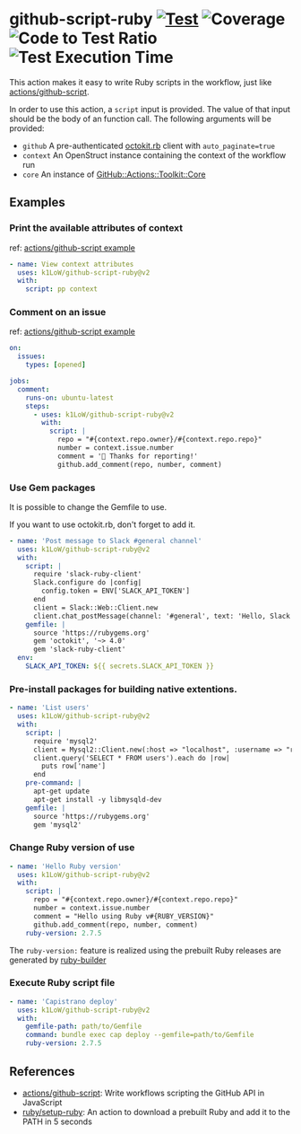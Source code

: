 # github-script-ruby [![Test](https://github.com/k1LoW/github-script-ruby/actions/workflows/test.yml/badge.svg)](https://github.com/k1LoW/github-script-ruby/actions/workflows/test.yml) ![Coverage](https://raw.githubusercontent.com/k1LoW/octocovs/main/badges/k1LoW/github-script-ruby/coverage.svg) ![Code to Test Ratio](https://raw.githubusercontent.com/k1LoW/octocovs/main/badges/k1LoW/github-script-ruby/ratio.svg) ![Test Execution Time](https://raw.githubusercontent.com/k1LoW/octocovs/main/badges/k1LoW/github-script-ruby/time.svg)

This action makes it easy to write Ruby scripts in the workflow, just like [actions/github-script](https://github.com/actions/github-script).

In order to use this action, a `script` input is provided. The value of that input should be the body of an function call. The following arguments will be provided:

- `github` A pre-authenticated [octokit.rb](https://github.com/octokit/octokit.rb) client with `auto_paginate=true`
- `context` An OpenStruct instance containing the context of the workflow run
- `core` An instance of [GitHub::Actions::Toolkit::Core](lib/github/actions/toolkit/core.rb)

## Examples

### Print the available attributes of context

ref: [actions/github-script example](https://github.com/actions/github-script#print-the-available-attributes-of-context)

``` yaml
- name: View context attributes
  uses: k1LoW/github-script-ruby@v2
  with:
    script: pp context
```
### Comment on an issue

ref: [actions/github-script example](https://github.com/actions/github-script#comment-on-an-issue)

``` yaml
on:
  issues:
    types: [opened]

jobs:
  comment:
    runs-on: ubuntu-latest
    steps:
      - uses: k1LoW/github-script-ruby@v2
        with:
          script: |
            repo = "#{context.repo.owner}/#{context.repo.repo}"
            number = context.issue.number
            comment = '👋 Thanks for reporting!'
            github.add_comment(repo, number, comment)
```

### Use Gem packages

It is possible to change the Gemfile to use.

If you want to use octokit.rb, don't forget to add it.

``` yaml
- name: 'Post message to Slack #general channel'
  uses: k1LoW/github-script-ruby@v2
  with:
    script: |
      require 'slack-ruby-client'
      Slack.configure do |config|
        config.token = ENV['SLACK_API_TOKEN']
      end
      client = Slack::Web::Client.new
      client.chat_postMessage(channel: '#general', text: 'Hello, Slack bot!')
    gemfile: |
      source 'https://rubygems.org'
      gem 'octokit', '~> 4.0'
      gem 'slack-ruby-client'
  env:
    SLACK_API_TOKEN: ${{ secrets.SLACK_API_TOKEN }}
```

### Pre-install packages for building native extentions.

``` yaml
- name: 'List users'
  uses: k1LoW/github-script-ruby@v2
  with:
    script: |
      require 'mysql2'
      client = Mysql2::Client.new(:host => "localhost", :username => "root")
      client.query('SELECT * FROM users').each do |row|
        puts row['name']
      end
    pre-command: |
      apt-get update
      apt-get install -y libmysqld-dev
    gemfile: |
      source 'https://rubygems.org'
      gem 'mysql2'
```

### Change Ruby version of use

``` yaml
- name: 'Hello Ruby version'
  uses: k1LoW/github-script-ruby@v2
  with:
    script: |
      repo = "#{context.repo.owner}/#{context.repo.repo}"
      number = context.issue.number
      comment = "Hello using Ruby v#{RUBY_VERSION}"
      github.add_comment(repo, number, comment)
    ruby-version: 2.7.5
```

The `ruby-version:` feature is realized using the prebuilt Ruby releases are generated by [ruby-builder](https://github.com/ruby/ruby-builder)

### Execute Ruby script file

``` yaml
- name: 'Capistrano deploy'
  uses: k1LoW/github-script-ruby@v2
  with:
    gemfile-path: path/to/Gemfile
    command: bundle exec cap deploy --gemfile=path/to/Gemfile
    ruby-version: 2.7.5
```

## References

- [actions/github-script](https://github.com/actions/github-script): Write workflows scripting the GitHub API in JavaScript
- [ruby/setup-ruby](https://github.com/ruby/setup-ruby): An action to download a prebuilt Ruby and add it to the PATH in 5 seconds
